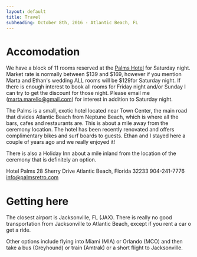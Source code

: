 ```yaml
---
layout: default
title: Travel
subheading: October 8th, 2016 - Atlantic Beach, FL
---
```



# Accomodation

We have a block of 11 rooms reserved at the [Palms Hotel](http://www.palmsretro.com/) for Saturday night. Market rate is normally between $139 and $169, however if you mention Marta and Ethan's wedding ALL rooms will be $129for Saturday night. If there is enough interest to book all rooms for Friday night and/or Sunday I can try to get the discount for those night. Please email me (marta.marello@gmail.com) for interest in addition to Saturday night.

The Palms is a small, exotic hotel located near Town Center, the main road that divides Atlantic Beach from Neptune Beach, which is where all the bars, cafes and restaurants are. This is about a mile away from the ceremony location. The hotel has been recently renovated and offers complimentary bikes and surf boards to guests. Ethan and I stayed here a couple of years ago and we really enjoyed it!

There is also a Holiday Inn about a mile inland from the location of the ceremony that is definitely an option.

Hotel Palms
28 Sherry Drive
Atlantic Beach, Florida 32233
904-241-7776
info@palmsretro.com 

# Getting here

The closest airport is Jacksonville, FL (JAX). There is really no good transportation from Jacksonville to Atlantic Beach, except if you rent a car o get a ride. 

Other options include flying into Miami (MIA) or Orlando (MCO) and then take a bus (Greyhound) or train (Amtrak) or a short flight to Jacksonville. 
